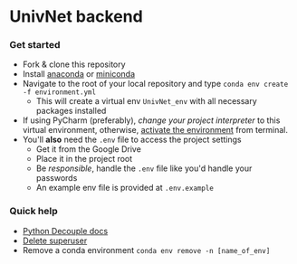 # UnivNet backend

### Get started

- Fork & clone this repository
- Install [anaconda](https://www.continuum.io/downloads) or [miniconda](https://conda.io/miniconda.html)
- Navigate to the root of your local repository and type `conda env create -f environment.yml`
    - This will create a virtual env `UnivNet_env` with all necessary packages installed
- If using PyCharm (preferably), _change your project interpreter_ to this virtual environment, otherwise,
 [activate the environment](https://conda.io/docs/using/envs.html#change-environments-activate-deactivate) 
 from terminal.
- You'll **also** need the `.env` file to access the project settings
    - Get it from the Google Drive
    - Place it in the project root
    - Be _responsible_, handle the `.env` file like you'd handle your passwords
    - An example env file is provided at `.env.example`


### Quick help
- [Python Decouple docs](https://pypi.python.org/pypi/python-decouple)
- [Delete superuser](https://stackoverflow.com/a/26713562/4626943)
- Remove a conda environment `conda env remove -n [name_of_env]`
